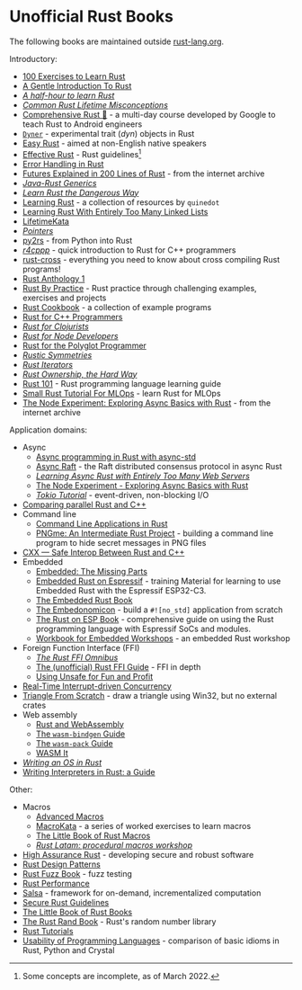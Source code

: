 # Unofficial Rust Books

The following books are maintained outside [rust-lang.org](https://www.rust-lang.org/).

Introductory:
* [100 Exercises to Learn Rust](https://rust-exercises.com/)
* [A Gentle Introduction To Rust](https://stevedonovan.github.io/rust-gentle-intro/readme.html)
* [_A half-hour to learn Rust_](https://fasterthanli.me/articles/a-half-hour-to-learn-rust)
* [_Common Rust Lifetime Misconceptions_](https://github.com/pretzelhammer/rust-blog/blob/master/posts/common-rust-lifetime-misconceptions.md)
* [Comprehensive Rust 🦀](https://google.github.io/comprehensive-rust/) - a multi-day course developed by Google to teach Rust to Android engineers
* [`Dyner`](https://dyner.netlify.app/) - experimental trait (_dyn_) objects in Rust
* [Easy Rust](https://dhghomon.github.io/easy_rust/) - aimed at non-English native speakers
* [Effective Rust](https://www.lurklurk.org/effective-rust/) - Rust guidelines[^effectiverust]
* [Error Handling in Rust](https://nrc.github.io/error-docs/)
* [Futures Explained in 200 Lines of Rust](https://web.archive.org/web/20230324130904/https://cfsamson.github.io/books-futures-explained/) - from the internet archive
* [_Java-Rust Generics_](https://gist.github.com/Kimundi/8391398)
* [_Learn Rust the Dangerous Way_](http://cliffle.com/p/dangerust/)
* [Learning Rust](https://quinedot.github.io/rust-learning/index.html) - a collection of resources by `quinedot`
* [Learning Rust With Entirely Too Many Linked Lists](https://rust-unofficial.github.io/too-many-lists/)
* [LifetimeKata](https://tfpk.github.io/lifetimekata/)
* [_Pointers_](https://github.com/diwic/reffers-rs/blob/master/docs/Pointers.md)
* [py2rs](https://rochacbruno.github.io/py2rs/) - from Python into Rust
* [_r4cppp_](https://github.com/nrc/r4cppp/blob/master/hello-world.md) - quick introduction to Rust for C++ programmers
* [rust-cross](https://github.com/japaric/rust-cross#table-of-contents) - everything you need to know about cross compiling Rust programs!
* [Rust Anthology 1](https://brson.github.io/rust-anthology/1/index.html)
* [Rust By Practice](https://practice.rs/) - Rust practice through challenging examples, exercises and projects
* [Rust Cookbook](https://rust-lang-nursery.github.io/rust-cookbook/) - a collection of example programs
* [Rust for C++ Programmers](https://aminb.gitbooks.io/rust-for-c/content/index.html)
* [_Rust for Clojurists_](https://gist.github.com/oakes/4af1023b6c5162c6f8f0)
* [_Rust for Node Developers_](https://github.com/Mercateo/rust-for-node-developers/blob/master/setup/README.md)
* [Rust for the Polyglot Programmer](https://www.chiark.greenend.org.uk/~ianmdlvl/rust-polyglot/index.html)
* [_Rustic Symmetries_](https://github.com/kmcallister/rustic-symmetries/blob/master/README.md#rustic-symmetries)
* [_Rust Iterators_](https://github.com/rustomax/rust-iterators/#introduction)
* [_Rust Ownership, the Hard Way_](https://chrismorgan.info/blog/rust-ownership-the-hard-way/)
* [Rust 101](https://rust-lang.guide/) - Rust programming language learning guide
* [Small Rust Tutorial For MLOps](https://nogibjj.github.io/rust-tutorial/) - learn Rust for MLOps
* [The Node Experiment: Exploring Async Basics with Rust](https://web.archive.org/web/20230125023131/https://cfsamson.github.io/book-exploring-async-basics/) - from the internet archive


Application domains:
* Async
    * [Async programming in Rust with async-std](https://book.async.rs/introduction.html)
    * [Async Raft](https://async-raft.github.io/async-raft/) - the Raft distributed consensus protocol in async Rust
    * [_Learning Async Rust with Entirely Too Many Web Servers_](https://ibraheem.ca/posts/too-many-web-servers/)
    * [The Node Experiment - Exploring Async Basics with Rust](https://cfsamson.github.io/book-exploring-async-basics/)
    * [_Tokio Tutorial_](https://tokio.rs/tokio/tutorial) - event-driven, non-blocking I/O
* [Comparing parallel Rust and C++](https://parallel-rust-cpp.github.io/introduction.html)
* Command line
    * [Command Line Applications in Rust](https://rust-cli.github.io/book/index.html)
    * [PNGme: An Intermediate Rust Project](https://jrdngr.github.io/pngme_book/) - building a command line program to hide secret messages in PNG files
* [CXX — Safe Interop Between Rust and C++](https://cxx.rs)
* Embedded
    * [Embedded: The Missing Parts](https://emp.jamesmunns.com/)
    * [Embedded Rust on Espressif](https://esp-rs.github.io/std-training/) - training Material for learning to use Embedded Rust with the Espressif ESP32-C3.
    * [The Embedded Rust Book](https://rust-embedded.github.io/book/)
    * [The Embedonomicon](https://docs.rust-embedded.org/embedonomicon/) - build a `#![no_std]` application from scratch
    * [The Rust on ESP Book](https://esp-rs.github.io/book/) - comprehensive guide on using the Rust programming language with Espressif SoCs and modules.
    * [Workbook for Embedded Workshops](https://embedded-trainings.ferrous-systems.com/preparations.html) - an embedded Rust workshop
* Foreign Function Interface (FFI)
    * [_The Rust FFI Omnibus_](http://jakegoulding.com/rust-ffi-omnibus/)
    * [The (unofficial) Rust FFI Guide](https://michael-f-bryan.github.io/rust-ffi-guide/) - FFI in depth
    * [Using Unsafe for Fun and Profit](https://michael-f-bryan.github.io/rust-ffi-guide/)
* [Real-Time Interrupt-driven Concurrency](https://rtic.rs/)
* [Triangle From Scratch](https://rust-tutorials.github.io/triangle-from-scratch/) - draw a triangle using Win32, but no external crates
* Web assembly
    * [Rust and WebAssembly](https://rustwasm.github.io/docs/book/)
    * [The `wasm-bindgen` Guide](https://rustwasm.github.io/docs/wasm-bindgen/)
    * [The `wasm-pack` Guide](https://rustwasm.github.io/docs/wasm-pack/)
    * [WASM It](https://azriel.im/wasm_it/)
* [_Writing an OS in Rust_](https://os.phil-opp.com/)
* [Writing Interpreters in Rust: a Guide](https://rust-hosted-langs.github.io/book/introduction.html)

Other:
* Macros
    * [Advanced Macros](https://www.cs.brandeis.edu/~cs146a/rust/doc-02-21-2015/book/advanced-macros.html)
    * [MacroKata](https://tfpk.github.io/macrokata/) - a series of worked exercises to learn macros
    * [The Little Book of Rust Macros](https://veykril.github.io/tlborm/)
    * [_Rust Latam: procedural macros workshop_](https://github.com/dtolnay/proc-macro-workshop#suggested-prerequisites)
* [High Assurance Rust](https://highassurance.rs/) - developing secure and robust software
* [Rust Design Patterns](https://rust-unofficial.github.io/patterns/)
* [Rust Fuzz Book](https://rust-fuzz.github.io/book/) - fuzz testing
* [Rust Performance](https://nnethercote.github.io/perf-book/)
* [Salsa](https://salsa-rs.github.io/salsa/) - framework for on-demand, incrementalized computation
* [Secure Rust Guidelines](https://anssi-fr.github.io/rust-guide/)
* [The Little Book of Rust Books](https://lborb.github.io/book/)
* [The Rust Rand Book](https://rust-random.github.io/book/) - Rust's random number library
* [Rust Tutorials](https://zicklag.github.io/rust-tutorials/overview.html)
* [Usability of Programming Languages](https://gergelyk.github.io/prog-lang-usability/) - comparison of basic idioms in Rust, Python and Crystal

[^effectiverust]: Some concepts are incomplete, as of March 2022.